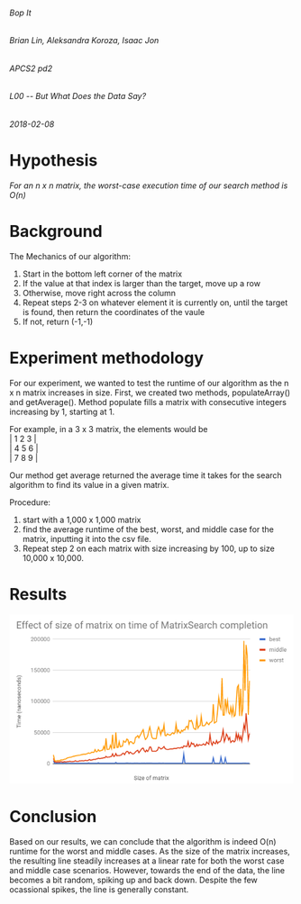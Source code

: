 ###### Bop It 
###### Brian Lin, Aleksandra Koroza, Isaac Jon  
###### APCS2 pd2
###### L00 -- But What Does the Data Say?
###### 2018-02-08

# Hypothesis
*For an n x n matrix, the worst-case execution time of our search method is O(n)*

# Background 
The Mechanics of our algorithm: 
1) Start in the bottom left corner of the matrix
2) If the value at that index is larger than the target, move up a row 
3) Otherwise, move right across the column
4) Repeat steps 2-3 on whatever element it is currently on, until the target is found, then return the coordinates of the vaule
5) If not, return (-1,-1)

# Experiment methodology
For our experiment, we wanted to test the runtime of our algorithm as the n x n matrix increases in size. 
First, we created two methods, populateArray() and getAverage(). Method populate fills a matrix with consecutive integers 
increasing by 1, starting at 1. 

For example, in a 3 x 3 matrix, the elements would be <br />
| 1 2 3 | <br />
| 4 5 6 | <br />
| 7 8 9 | <br />

Our method get average returned the average time it takes for the search algorithm to find its value in a given matrix. 

Procedure:
1) start with a 1,000 x 1,000 matrix
2) find the average runtime of the best, worst, and middle case for the matrix, inputting it into the csv file. 
3) Repeat step 2 on each matrix with size increasing by 100, up to size 10,000 x 10,000. 

# Results
![alt text](screenshots/result.png "")

# Conclusion
Based on our results, we can conclude that the algorithm is indeed O(n) runtime for the worst and middle cases. As the size of the 
matrix increases, the resulting line steadily increases at a linear rate for both the worst case and middle case scenarios. 
However, towards the end of the data, the line becomes a bit random, spiking up and back down. Despite the few ocassional spikes,
the line is generally constant. 
